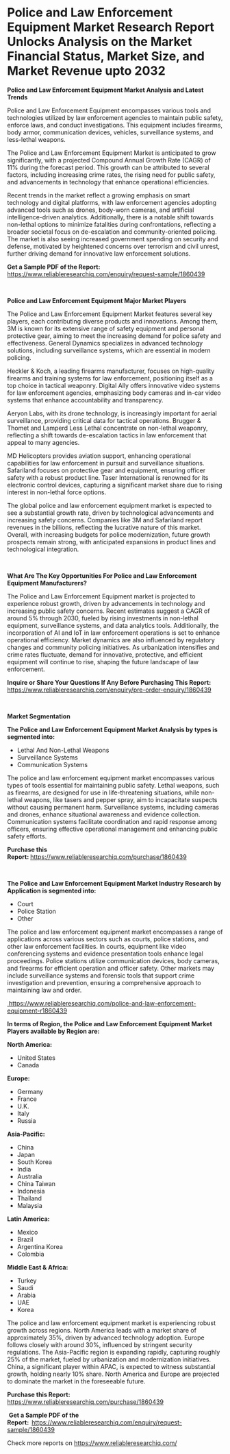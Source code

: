 <p><h1>Police and Law Enforcement Equipment Market Research Report Unlocks Analysis on the Market Financial Status, Market Size, and Market Revenue upto 2032</h1></p><p><strong>Police and Law Enforcement Equipment Market Analysis and Latest Trends</strong></p>
<p><p>Police and Law Enforcement Equipment encompasses various tools and technologies utilized by law enforcement agencies to maintain public safety, enforce laws, and conduct investigations. This equipment includes firearms, body armor, communication devices, vehicles, surveillance systems, and less-lethal weapons. </p><p>The Police and Law Enforcement Equipment Market is anticipated to grow significantly, with a projected Compound Annual Growth Rate (CAGR) of 11% during the forecast period. This growth can be attributed to several factors, including increasing crime rates, the rising need for public safety, and advancements in technology that enhance operational efficiencies. </p><p>Recent trends in the market reflect a growing emphasis on smart technology and digital platforms, with law enforcement agencies adopting advanced tools such as drones, body-worn cameras, and artificial intelligence-driven analytics. Additionally, there is a notable shift towards non-lethal options to minimize fatalities during confrontations, reflecting a broader societal focus on de-escalation and community-oriented policing. The market is also seeing increased government spending on security and defense, motivated by heightened concerns over terrorism and civil unrest, further driving demand for innovative law enforcement solutions.</p></p>
<p><strong>Get a Sample PDF of the Report:&nbsp;</strong> <a href="https://www.reliableresearchiq.com/enquiry/request-sample/1860439?utm_campaign=2232&utm_medium=2&utm_source=Github&utm_content=ia&utm_term=16022025&utm_id=police-and-law-enforcement-equipment">https://www.reliableresearchiq.com/enquiry/request-sample/1860439</a></p>
<p>&nbsp;</p>
<p><strong>Police and Law Enforcement Equipment Major Market Players</strong></p>
<p><p>The Police and Law Enforcement Equipment Market features several key players, each contributing diverse products and innovations. Among them, 3M is known for its extensive range of safety equipment and personal protective gear, aiming to meet the increasing demand for police safety and effectiveness. General Dynamics specializes in advanced technology solutions, including surveillance systems, which are essential in modern policing. </p><p>Heckler & Koch, a leading firearms manufacturer, focuses on high-quality firearms and training systems for law enforcement, positioning itself as a top choice in tactical weaponry. Digital Ally offers innovative video systems for law enforcement agencies, emphasizing body cameras and in-car video systems that enhance accountability and transparency.</p><p>Aeryon Labs, with its drone technology, is increasingly important for aerial surveillance, providing critical data for tactical operations. Brugger & Thomet and Lamperd Less Lethal concentrate on non-lethal weaponry, reflecting a shift towards de-escalation tactics in law enforcement that appeal to many agencies.</p><p>MD Helicopters provides aviation support, enhancing operational capabilities for law enforcement in pursuit and surveillance situations. Safariland focuses on protective gear and equipment, ensuring officer safety with a robust product line. Taser International is renowned for its electronic control devices, capturing a significant market share due to rising interest in non-lethal force options.</p><p>The global police and law enforcement equipment market is expected to see a substantial growth rate, driven by technological advancements and increasing safety concerns. Companies like 3M and Safariland report revenues in the billions, reflecting the lucrative nature of this market. Overall, with increasing budgets for police modernization, future growth prospects remain strong, with anticipated expansions in product lines and technological integration.</p></p>
<p>&nbsp;</p>
<p><strong>What Are The Key Opportunities For Police and Law Enforcement Equipment Manufacturers?</strong></p>
<p><p>The Police and Law Enforcement Equipment market is projected to experience robust growth, driven by advancements in technology and increasing public safety concerns. Recent estimates suggest a CAGR of around 5% through 2030, fueled by rising investments in non-lethal equipment, surveillance systems, and data analytics tools. Additionally, the incorporation of AI and IoT in law enforcement operations is set to enhance operational efficiency. Market dynamics are also influenced by regulatory changes and community policing initiatives. As urbanization intensifies and crime rates fluctuate, demand for innovative, protective, and efficient equipment will continue to rise, shaping the future landscape of law enforcement.</p></p>
<p><strong>Inquire or Share Your Questions If Any Before Purchasing This Report:</strong> <a href="https://www.reliableresearchiq.com/enquiry/pre-order-enquiry/1860439?utm_campaign=2232&utm_medium=2&utm_source=Github&utm_content=ia&utm_term=16022025&utm_id=police-and-law-enforcement-equipment">https://www.reliableresearchiq.com/enquiry/pre-order-enquiry/1860439</a></p>
<p>&nbsp;</p>
<p><strong>Market Segmentation</strong></p>
<p><strong>The Police and Law Enforcement Equipment Market Analysis by types is segmented into:</strong></p>
<p><ul><li>Lethal And Non-Lethal Weapons</li><li>Surveillance Systems</li><li>Communication Systems</li></ul></p>
<p><p>The police and law enforcement equipment market encompasses various types of tools essential for maintaining public safety. Lethal weapons, such as firearms, are designed for use in life-threatening situations, while non-lethal weapons, like tasers and pepper spray, aim to incapacitate suspects without causing permanent harm. Surveillance systems, including cameras and drones, enhance situational awareness and evidence collection. Communication systems facilitate coordination and rapid response among officers, ensuring effective operational management and enhancing public safety efforts.</p></p>
<p><strong>Purchase this Report:&nbsp;</strong><a href="https://www.reliableresearchiq.com/purchase/1860439?utm_campaign=2232&utm_medium=2&utm_source=Github&utm_content=ia&utm_term=16022025&utm_id=police-and-law-enforcement-equipment">https://www.reliableresearchiq.com/purchase/1860439</a></p>
<p>&nbsp;</p>
<p><strong>The Police and Law Enforcement Equipment Market Industry Research by Application is segmented into:</strong></p>
<p><ul><li>Court</li><li>Police Station</li><li>Other</li></ul></p>
<p><p>The police and law enforcement equipment market encompasses a range of applications across various sectors such as courts, police stations, and other law enforcement facilities. In courts, equipment like video conferencing systems and evidence presentation tools enhance legal proceedings. Police stations utilize communication devices, body cameras, and firearms for efficient operation and officer safety. Other markets may include surveillance systems and forensic tools that support crime investigation and prevention, ensuring a comprehensive approach to maintaining law and order.</p></p>
<p><a href="https://www.reliableresearchiq.com/police-and-law-enforcement-equipment-r1860439?utm_campaign=2232&utm_medium=2&utm_source=Github&utm_content=ia&utm_term=16022025&utm_id=police-and-law-enforcement-equipment">&nbsp;https://www.reliableresearchiq.com/police-and-law-enforcement-equipment-r1860439</a></p>
<p><strong>In terms of Region, the Police and Law Enforcement Equipment Market Players available by Region are:</strong></p>
<p>
    <p> <strong> North America: </strong>
        <ul>
            <li>United States</li>
            <li>Canada</li>
        </ul>
        </p> 
    <p> <strong> Europe: </strong>
        <ul>
            <li>Germany</li>
            <li>France</li>
            <li>U.K.</li>
            <li>Italy</li>
            <li>Russia</li>
        </ul>
        </p> 
    <p> <strong> Asia-Pacific: </strong>
        <ul>
            <li>China</li>
            <li>Japan</li>
            <li>South Korea</li>
            <li>India</li>
            <li>Australia</li>
            <li>China Taiwan</li>
            <li>Indonesia</li>
            <li>Thailand</li>
            <li>Malaysia</li>
        </ul>
        </p> 
    <p> <strong> Latin America: </strong>
        <ul>
            <li>Mexico</li>
            <li>Brazil</li>
            <li>Argentina Korea</li>
            <li>Colombia</li>
        </ul>
        </p> 
    <p> <strong> Middle East & Africa: </strong>
        <ul>
            <li>Turkey</li>
            <li>Saudi</li>
            <li>Arabia</li>
            <li>UAE</li>
            <li>Korea</li>
        </ul>
    </p>
    </p>
<p><p>The police and law enforcement equipment market is experiencing robust growth across regions. North America leads with a market share of approximately 35%, driven by advanced technology adoption. Europe follows closely with around 30%, influenced by stringent security regulations. The Asia-Pacific region is expanding rapidly, capturing roughly 25% of the market, fueled by urbanization and modernization initiatives. China, a significant player within APAC, is expected to witness substantial growth, holding nearly 10% share. North America and Europe are projected to dominate the market in the foreseeable future.</p></p>
<p><strong>Purchase this Report: </strong><a href="https://www.reliableresearchiq.com/purchase/1860439?utm_campaign=2232&utm_medium=2&utm_source=Github&utm_content=ia&utm_term=16022025&utm_id=police-and-law-enforcement-equipment">https://www.reliableresearchiq.com/purchase/1860439</a></p>
<p>&nbsp;<strong>Get a Sample PDF of the Report:&nbsp;&nbsp;</strong><a href="https://www.reliableresearchiq.com/enquiry/request-sample/1860439?utm_campaign=2232&utm_medium=2&utm_source=Github&utm_content=ia&utm_term=16022025&utm_id=police-and-law-enforcement-equipment">https://www.reliableresearchiq.com/enquiry/request-sample/1860439</a></p>
<p><strong></strong></p>
<p>Check more reports on <a href="https://www.reliableresearchiq.com/?utm_campaign=2232&utm_medium=2&utm_source=Github&utm_content=ia&utm_term=16022025&utm_id=police-and-law-enforcement-equipment">https://www.reliableresearchiq.com/</a></p>